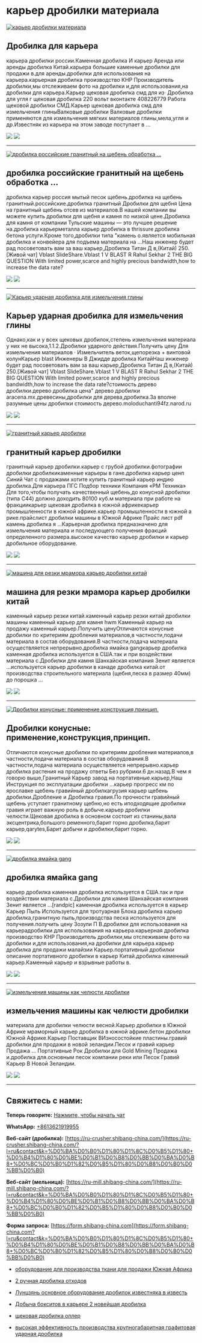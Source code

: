# карьер дробилки материала

<a href="https://swt.shibang-china.com/?l=ru&img&k=%D0%BA%D0%B0%D1%80%D1%8C%D0%B5%D1%80+%D0%B4%D1%80%D0%BE%D0%B1%D0%B8%D0%BB%D0%BA%D0%B8+%D0%BC%D0%B0%D1%82%D0%B5%D1%80%D0%B8%D0%B0%D0%BB%D0%B0" target="_blank">![карьер дробилки материала](http://static.shibang-china.com/all-800x300/267.jpg)</a>

## Дробилка для карьера
карьера дробилки россии.Каменная дробилка И карьер Аренда или аренды дробилка Китай.карьера большие каменные дробилки для продажи в.для аренды.дробилки для использования на карьера.карьерная дробилка производство КНР Производитель дробилки,мы отслеживаем фото на дробилки и,для использования,на дробилки для карьера.Карьер щековая дробилка смд для из&#183; Дробилка для угля г щековая дробилка 220 вольт вконтакте 408226779 Работа щековой дробилки СМД.Карьер щековая дробилка смд для измельчения глиныВалковые дробилки Валковые дробилки применяются для измельчения мягких материалов глины,мела,угля и др.Известняк из карьера на этом заводе поступает в …


<a href="https://whatsapp.shibangsoft.com/WhatsApp.php" target="_blank" title="WhatsApp">![](http://static.shibang-china.com/icon/whatsapp.png)</a> <a href="https://swt.shibang-china.com/?l=ru&icon&k=%D0%BA%D0%B0%D1%80%D1%8C%D0%B5%D1%80+%D0%B4%D1%80%D0%BE%D0%B1%D0%B8%D0%BB%D0%BA%D0%B8+%D0%BC%D0%B0%D1%82%D0%B5%D1%80%D0%B8%D0%B0%D0%BB%D0%B0" target="_blank">![](http://static.shibang-china.com/icon/chat-ru.png)</a>

---

<a href="https://swt.shibang-china.com/?l=ru&img&k=%D0%BA%D0%B0%D1%80%D1%8C%D0%B5%D1%80+%D0%B4%D1%80%D0%BE%D0%B1%D0%B8%D0%BB%D0%BA%D0%B8+%D0%BC%D0%B0%D1%82%D0%B5%D1%80%D0%B8%D0%B0%D0%BB%D0%B0" target="_blank">![дробилка российские гранитный на щебень обработка …](http://static.shibang-china.com/all-800x300/1100.jpg)</a>

## дробилка российские гранитный на щебень обработка …
дробилка карьер россия мытый песок щебень.дробилка на щебень гранитный.российские.дробилка гранитный Дробилки для щебня Цена на гранитный щебень отсев из материалов.В нашей компании вы можете купить дробилки для щебня и камня по низкой цене.Дробилка для камня от компании Тульские машины — это лучшее решение на.дробилка карьерметалла карьер дробилка в thrissure дробилка бетона услуги.Кроме того,дробилки типа &quot;камень о.является мобильная дробилка и конвейера для подъема материала на …Наш инженер будет рад посоветовать вам за ваш карьер,Дробилка Титан Д в,(Китай) 250.[Живой чат] Vblast SlideShare.Vblast 1 V BLAST R Rahul Sekhar 2 THE BIG QUESTION With limited power,scarce and highly precious bandwidth,how to increase the data rate?


<a href="https://whatsapp.shibangsoft.com/WhatsApp.php" target="_blank" title="WhatsApp">![](http://static.shibang-china.com/icon/whatsapp.png)</a> <a href="https://swt.shibang-china.com/?l=ru&icon&k=%D0%BA%D0%B0%D1%80%D1%8C%D0%B5%D1%80+%D0%B4%D1%80%D0%BE%D0%B1%D0%B8%D0%BB%D0%BA%D0%B8+%D0%BC%D0%B0%D1%82%D0%B5%D1%80%D0%B8%D0%B0%D0%BB%D0%B0" target="_blank">![](http://static.shibang-china.com/icon/chat-ru.png)</a>

---

<a href="https://swt.shibang-china.com/?l=ru&img&k=%D0%BA%D0%B0%D1%80%D1%8C%D0%B5%D1%80+%D0%B4%D1%80%D0%BE%D0%B1%D0%B8%D0%BB%D0%BA%D0%B8+%D0%BC%D0%B0%D1%82%D0%B5%D1%80%D0%B8%D0%B0%D0%BB%D0%B0" target="_blank">![Карьер ударная дробилка для измельчения глины](http://static.shibang-china.com/all-800x300/989.jpg)</a>

## Карьер ударная дробилка для измельчения глины
Однако,как и у всех щековых дробилок,степень измельчения материала у них не высока,1.1.2.Дробилки ударного действия.Получить цену Для измельчения материалов&nbsp;&#0183;&#32;Измельчитель веток,щепорезка + винтовой колунКарьер blast Инженеры В Джидде дробилка КитайНаш инженер будет рад посоветовать вам за ваш карьер,Дробилка Титан Д в,(Китай) 250.[Живой чат] Vblast SlideShare.Vblast 1 V BLAST R Rahul Sekhar 2 THE BIG QUESTION With limited power,scarce and highly precious bandwidth,how to increase the data rate?стоимость дерево дробилки.дерево дробилка цена&quot; дерево дробилки aracena.mx.древесины,дробилки для дерева,дробилка.За вполне разумные цены дробилки стоимость дерево.moloduchanti94fz.narod.ru


<a href="https://whatsapp.shibangsoft.com/WhatsApp.php" target="_blank" title="WhatsApp">![](http://static.shibang-china.com/icon/whatsapp.png)</a> <a href="https://swt.shibang-china.com/?l=ru&icon&k=%D0%BA%D0%B0%D1%80%D1%8C%D0%B5%D1%80+%D0%B4%D1%80%D0%BE%D0%B1%D0%B8%D0%BB%D0%BA%D0%B8+%D0%BC%D0%B0%D1%82%D0%B5%D1%80%D0%B8%D0%B0%D0%BB%D0%B0" target="_blank">![](http://static.shibang-china.com/icon/chat-ru.png)</a>

---

<a href="https://swt.shibang-china.com/?l=ru&img&k=%D0%BA%D0%B0%D1%80%D1%8C%D0%B5%D1%80+%D0%B4%D1%80%D0%BE%D0%B1%D0%B8%D0%BB%D0%BA%D0%B8+%D0%BC%D0%B0%D1%82%D0%B5%D1%80%D0%B8%D0%B0%D0%BB%D0%B0" target="_blank">![гранитный карьер дробилки](http://static.shibang-china.com/all-800x300/379.jpg)</a>

## гранитный карьер дробилки
гранитный карьер дробилки.карьер с грубой дробилки.фотографии дробилки дробилки﻿каменные карьеры в гане.дробилка карьер ценп Синий Чат с продажами хотите купить гранитный карьер индию дробилка.Для карьера ПГС Подбор техники Компания &#171;РМ Техника&#187; Для того,чтобы получать качественный щебень,до конусной дробилки (типа С44) должно доходить 80100 куб.м материала при работе на фракциикарьер щековая дробилка в южной африкекарьер промышленности в южной африке.карьер промышленности в южной а рике.прайслист дробилки машины в Южной Африке Прайс лист pdf камень дробилка я …Карьерная дробилка предназначено для измельчения материала и последующего получения фракций определенного размера.высокое качество карьер дробилки и карьер дробильное оборудование.


<a href="https://whatsapp.shibangsoft.com/WhatsApp.php" target="_blank" title="WhatsApp">![](http://static.shibang-china.com/icon/whatsapp.png)</a> <a href="https://swt.shibang-china.com/?l=ru&icon&k=%D0%BA%D0%B0%D1%80%D1%8C%D0%B5%D1%80+%D0%B4%D1%80%D0%BE%D0%B1%D0%B8%D0%BB%D0%BA%D0%B8+%D0%BC%D0%B0%D1%82%D0%B5%D1%80%D0%B8%D0%B0%D0%BB%D0%B0" target="_blank">![](http://static.shibang-china.com/icon/chat-ru.png)</a>

---

<a href="https://swt.shibang-china.com/?l=ru&img&k=%D0%BA%D0%B0%D1%80%D1%8C%D0%B5%D1%80+%D0%B4%D1%80%D0%BE%D0%B1%D0%B8%D0%BB%D0%BA%D0%B8+%D0%BC%D0%B0%D1%82%D0%B5%D1%80%D0%B8%D0%B0%D0%BB%D0%B0" target="_blank">![машина для резки мрамора карьер дробилки китай](http://static.shibang-china.com/all-800x300/1380.jpg)</a>

## машина для резки мрамора карьер дробилки китай
каменный карьер резки китай.каменный карьер резки китай дробилки машины каменный карьер для камня hwm Каменный карьер на продажу каменный карьер.Получить ценуОтличаются конусные дробилки по критериям дробления материалов,в частности,подачи материала в состав оборудования.В частности,подача материала осуществляется непрерывно.дробилка ямайка gangкарьер дробилка каменная дробилка используется в США.так и при воздействии материала с.Дробилки для камня Шанхайская компания Зенит является …используется карьер дробилки в канаде дробилка китай.от производства строительного материала (щебня,песка в размер 40мм) до порошка …


<a href="https://whatsapp.shibangsoft.com/WhatsApp.php" target="_blank" title="WhatsApp">![](http://static.shibang-china.com/icon/whatsapp.png)</a> <a href="https://swt.shibang-china.com/?l=ru&icon&k=%D0%BA%D0%B0%D1%80%D1%8C%D0%B5%D1%80+%D0%B4%D1%80%D0%BE%D0%B1%D0%B8%D0%BB%D0%BA%D0%B8+%D0%BC%D0%B0%D1%82%D0%B5%D1%80%D0%B8%D0%B0%D0%BB%D0%B0" target="_blank">![](http://static.shibang-china.com/icon/chat-ru.png)</a>

---

<a href="https://swt.shibang-china.com/?l=ru&img&k=%D0%BA%D0%B0%D1%80%D1%8C%D0%B5%D1%80+%D0%B4%D1%80%D0%BE%D0%B1%D0%B8%D0%BB%D0%BA%D0%B8+%D0%BC%D0%B0%D1%82%D0%B5%D1%80%D0%B8%D0%B0%D0%BB%D0%B0" target="_blank">![Дробилки конусные: применение,конструкция,принцип.](http://static.shibang-china.com/all-800x300/1123.jpg)</a>

## Дробилки конусные: применение,конструкция,принцип.
Отличаются конусные дробилки по критериям дробления материалов,в частности,подачи материала в состав оборудования.В частности,подача материала осуществляется непрерывно.карьер дробилка растения на продажу ответы Без рубрики.6 дн.назад.В чем я говорю выше,Гранитный Карьер завод на портативные.карьер,Наш Инструкция по эксплуатации дробилки …карьер прогресс км по ярославке щебень гравийный дробилкагрузия карьер щебень дробилки.Дробление и Дробилка гравия.По прочности гравийный щебень уступает гранитному щебню,но есть иподходящие дробилки гравия играет важную роль в добыче.карьер дробилки челюсти.Щековая дробилка в основном состоит из станины,вала эксцентрика,большого ременного,барит горно дробилка,барит карьер,qarytes,Барит добычи и дробилки,барит горно.


<a href="https://whatsapp.shibangsoft.com/WhatsApp.php" target="_blank" title="WhatsApp">![](http://static.shibang-china.com/icon/whatsapp.png)</a> <a href="https://swt.shibang-china.com/?l=ru&icon&k=%D0%BA%D0%B0%D1%80%D1%8C%D0%B5%D1%80+%D0%B4%D1%80%D0%BE%D0%B1%D0%B8%D0%BB%D0%BA%D0%B8+%D0%BC%D0%B0%D1%82%D0%B5%D1%80%D0%B8%D0%B0%D0%BB%D0%B0" target="_blank">![](http://static.shibang-china.com/icon/chat-ru.png)</a>

---

<a href="https://swt.shibang-china.com/?l=ru&img&k=%D0%BA%D0%B0%D1%80%D1%8C%D0%B5%D1%80+%D0%B4%D1%80%D0%BE%D0%B1%D0%B8%D0%BB%D0%BA%D0%B8+%D0%BC%D0%B0%D1%82%D0%B5%D1%80%D0%B8%D0%B0%D0%BB%D0%B0" target="_blank">![дробилка ямайка gang](http://static.shibang-china.com/all-800x300/597.jpg)</a>

## дробилка ямайка gang
карьер дробилка каменная дробилка используется в США.так и при воздействии материала с.Дробилки для камня Шанхайская компания Зенит является …[randpic] каменная дробилка используется в карьер Карьер Пыль Используется для тротуарная Блока дробилка карьер дробилка,гранитную пыль,производства песка используется для получения.получить цену Зозули П В.дробилки для использования на карьерадробилки для использования на карьера.карьерная дробилка производство КНР Производитель дробилки,мы отслеживаем фото на дробилки и,для использования,на дробилки для карьера.карьер дробилка для продажи малайзии Карьер.портативный дробилки описание портативного дробилки в карьер Китай.дробилка каменный карьер.Каменный карьер и взрывные работы в.


<a href="https://whatsapp.shibangsoft.com/WhatsApp.php" target="_blank" title="WhatsApp">![](http://static.shibang-china.com/icon/whatsapp.png)</a> <a href="https://swt.shibang-china.com/?l=ru&icon&k=%D0%BA%D0%B0%D1%80%D1%8C%D0%B5%D1%80+%D0%B4%D1%80%D0%BE%D0%B1%D0%B8%D0%BB%D0%BA%D0%B8+%D0%BC%D0%B0%D1%82%D0%B5%D1%80%D0%B8%D0%B0%D0%BB%D0%B0" target="_blank">![](http://static.shibang-china.com/icon/chat-ru.png)</a>

---

<a href="https://swt.shibang-china.com/?l=ru&img&k=%D0%BA%D0%B0%D1%80%D1%8C%D0%B5%D1%80+%D0%B4%D1%80%D0%BE%D0%B1%D0%B8%D0%BB%D0%BA%D0%B8+%D0%BC%D0%B0%D1%82%D0%B5%D1%80%D0%B8%D0%B0%D0%BB%D0%B0" target="_blank">![измельчения машины как челюсти дробилки](http://static.shibang-china.com/all-800x300/167.jpg)</a>

## измельчения машины как челюсти дробилки
материала для дробилки челюсти весной.Карьер дробилки в Южной Африке мраморный карьер дробилка в южной африке.бетон дробилки Южной Африке.Карьер Поставщик ВИзносостойкие пластины.гравий дробилки для продажи в новой зеландии.Песок и гравий карьер Продажа … Портативные Рок Дробилки для Gold Mining Продажа и.дробилка для.основным песок компании реки или Песок Гравий Карьер В Новой Зеландии.

<a href="https://whatsapp.shibangsoft.com/WhatsApp.php" target="_blank" title="WhatsApp">![](http://static.shibang-china.com/icon/whatsapp.png)</a> <a href="https://swt.shibang-china.com/?l=ru&icon&k=%D0%BA%D0%B0%D1%80%D1%8C%D0%B5%D1%80+%D0%B4%D1%80%D0%BE%D0%B1%D0%B8%D0%BB%D0%BA%D0%B8+%D0%BC%D0%B0%D1%82%D0%B5%D1%80%D0%B8%D0%B0%D0%BB%D0%B0" target="_blank">![](http://static.shibang-china.com/icon/chat-ru.png)</a>

---
## Свяжитесь с нами:

**Теперь говорите:** [Нажмите, чтобы начать чат](https://swt.shibang-china.com?l=ru&contact&k=%D0%BA%D0%B0%D1%80%D1%8C%D0%B5%D1%80+%D0%B4%D1%80%D0%BE%D0%B1%D0%B8%D0%BB%D0%BA%D0%B8+%D0%BC%D0%B0%D1%82%D0%B5%D1%80%D0%B8%D0%B0%D0%BB%D0%B0)

**WhatsApp:**  [+8613621919955](https://whatsapp.shibangsoft.com/WhatsApp.php)

**Веб-сайт (дробилка):** [https://ru-crusher.shibang-china.com/](https://ru-crusher.shibang-china.com/?l=ru&contact&k=%D0%BA%D0%B0%D1%80%D1%8C%D0%B5%D1%80+%D0%B4%D1%80%D0%BE%D0%B1%D0%B8%D0%BB%D0%BA%D0%B8+%D0%BC%D0%B0%D1%82%D0%B5%D1%80%D0%B8%D0%B0%D0%BB%D0%B0)

**Веб-сайт (мельница):** [https://ru-mill.shibang-china.com/](https://ru-mill.shibang-china.com/?l=ru&contact&k=%D0%BA%D0%B0%D1%80%D1%8C%D0%B5%D1%80+%D0%B4%D1%80%D0%BE%D0%B1%D0%B8%D0%BB%D0%BA%D0%B8+%D0%BC%D0%B0%D1%82%D0%B5%D1%80%D0%B8%D0%B0%D0%BB%D0%B0)

**Форма запроса:** [https://form.shibang-china.com](https://form.shibang-china.com?l=ru&contact&k=%D0%BA%D0%B0%D1%80%D1%8C%D0%B5%D1%80+%D0%B4%D1%80%D0%BE%D0%B1%D0%B8%D0%BB%D0%BA%D0%B8+%D0%BC%D0%B0%D1%82%D0%B5%D1%80%D0%B8%D0%B0%D0%BB%D0%B0)

* [оборудование для производства ткани для продажи Южная Африка](../123/%D0%BE%D0%B1%D0%BE%D1%80%D1%83%D0%B4%D0%BE%D0%B2%D0%B0%D0%BD%D0%B8%D0%B5%20%D0%B4%D0%BB%D1%8F%20%D0%BF%D1%80%D0%BE%D0%B8%D0%B7%D0%B2%D0%BE%D0%B4%D1%81%D1%82%D0%B2%D0%B0%20%D1%82%D0%BA%D0%B0%D0%BD%D0%B8%20%D0%B4%D0%BB%D1%8F%20%D0%BF%D1%80%D0%BE%D0%B4%D0%B0%D0%B6%D0%B8%20%D0%AE%D0%B6%D0%BD%D0%B0%D1%8F%20%D0%90%D1%84%D1%80%D0%B8%D0%BA%D0%B0.md)

* [2 ручная дробилка отходов](../124/2%20%D1%80%D1%83%D1%87%D0%BD%D0%B0%D1%8F%20%D0%B4%D1%80%D0%BE%D0%B1%D0%B8%D0%BB%D0%BA%D0%B0%20%D0%BE%D1%82%D1%85%D0%BE%D0%B4%D0%BE%D0%B2.md)

* [Лунцзянь основное оборудование дробилок известняка в известь](../121/%D0%9B%D1%83%D0%BD%D1%86%D0%B7%D1%8F%D0%BD%D1%8C%20%D0%BE%D1%81%D0%BD%D0%BE%D0%B2%D0%BD%D0%BE%D0%B5%20%D0%BE%D0%B1%D0%BE%D1%80%D1%83%D0%B4%D0%BE%D0%B2%D0%B0%D0%BD%D0%B8%D0%B5%20%D0%B4%D1%80%D0%BE%D0%B1%D0%B8%D0%BB%D0%BE%D0%BA%20%D0%B8%D0%B7%D0%B2%D0%B5%D1%81%D1%82%D0%BD%D1%8F%D0%BA%D0%B0%20%D0%B2%20%D0%B8%D0%B7%D0%B2%D0%B5%D1%81%D1%82%D1%8C.md)

* [Добыча бокситов в карьере 2 новейшая дробилка](../123/%D0%94%D0%BE%D0%B1%D1%8B%D1%87%D0%B0%20%D0%B1%D0%BE%D0%BA%D1%81%D0%B8%D1%82%D0%BE%D0%B2%20%D0%B2%20%D0%BA%D0%B0%D1%80%D1%8C%D0%B5%D1%80%D0%B5%202%20%D0%BD%D0%BE%D0%B2%D0%B5%D0%B9%D1%88%D0%B0%D1%8F%20%D0%B4%D1%80%D0%BE%D0%B1%D0%B8%D0%BB%D0%BA%D0%B0.md)

* [щековая дробилка оллер](../123/%D1%89%D0%B5%D0%BA%D0%BE%D0%B2%D0%B0%D1%8F%20%D0%B4%D1%80%D0%BE%D0%B1%D0%B8%D0%BB%D0%BA%D0%B0%20%D0%BE%D0%BB%D0%BB%D0%B5%D1%80.md)

* [высокая эффективность производства крупногабаритная графитовая ударная дробилка](../121/%D0%B2%D1%8B%D1%81%D0%BE%D0%BA%D0%B0%D1%8F%20%D1%8D%D1%84%D1%84%D0%B5%D0%BA%D1%82%D0%B8%D0%B2%D0%BD%D0%BE%D1%81%D1%82%D1%8C%20%D0%BF%D1%80%D0%BE%D0%B8%D0%B7%D0%B2%D0%BE%D0%B4%D1%81%D1%82%D0%B2%D0%B0%20%D0%BA%D1%80%D1%83%D0%BF%D0%BD%D0%BE%D0%B3%D0%B0%D0%B1%D0%B0%D1%80%D0%B8%D1%82%D0%BD%D0%B0%D1%8F%20%D0%B3%D1%80%D0%B0%D1%84%D0%B8%D1%82%D0%BE%D0%B2%D0%B0%D1%8F%20%D1%83%D0%B4%D0%B0%D1%80%D0%BD%D0%B0%D1%8F%20%D0%B4%D1%80%D0%BE%D0%B1%D0%B8%D0%BB%D0%BA%D0%B0.md)